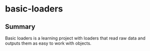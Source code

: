 # basic-loaders

## Summary

Basic loaders is a learning project with loaders that read raw data and outputs them as easy to work with objects.
